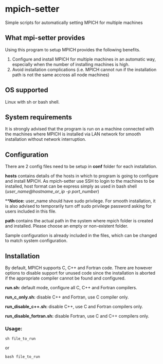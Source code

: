 # mpich-setter
Simple scripts for automatically setting MPICH for multiple machines 

## What mpi-setter provides
Using this program to setup MPICH provides the following benefits.
1. Configure and install MPICH for multiple machines in an automatic way, especially when the number of installing machines is
high.
2. Avoid installation complications (i.e. MPICH cannot run if the installation path is not the same accross all node machines)

## OS supported
Linux with sh or bash shell.

## System requirements
It is strongly advised that the program is run on a machine connected with the machines where MPICH is installed via LAN network
for smooth installation without network interruption.

## Configuration
There are 2 config files need to be setup in **conf** folder for each installation.

**hosts** contains details of the hosts in which to program is going to configure and install MPICH. As mpich-setter 
use SSH to login to the machines to be installed, host format can be express simply as used in bash shell 
(*user_name@hostname_or_ip -p port_number*)

****Notice:** user_name should have sudo privilege. For smooth installation, it is also advised to temporarily turn off sudo privilege 
password asking for users included in this file.

**path** contains the actual path in the system where mpich folder is created and installed. Please choose an empty or 
non-existent folder.

Sample configuration is already included in the files, which can be changed to match system configuration.

## Installation
By default, MPICH supports C, C++ and Fortran code. There are however options to disable support for unused code since the installation
is aborted if the appropriate compiler cannot be found and configured.

**run.sh:** default mode, configure all C, C++ and Fortran compilers.

**run_c_only.sh:** disable C++ and Fortran, use C compiler only.

**run_disable_c++.sh:** disable C++, use C and Fortran compilers only.

**run_disable_fortran.sh:** disable Fortran, use C and C++ compilers only.

### Usage:
```sh file_to_run```

or

```bash file_to_run```
